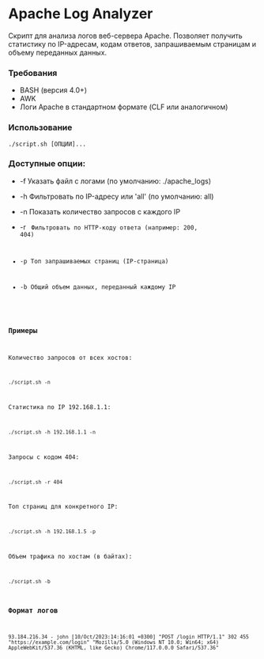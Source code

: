 # Apache Log Analyzer

Скрипт для анализа логов веб-сервера Apache. Позволяет получить статистику по IP-адресам, кодам ответов, запрашиваемым страницам и объему переданных данных.

### Требования
- BASH (версия 4.0+)
- AWK
- Логи Apache в стандартном формате (CLF или аналогичном)

### Использование

```
./script.sh [ОПЦИИ]...
```

### Доступные опции:


- -f <FILE>	Указать файл с логами (по умолчанию: ./apache_logs)

- -h <HOST>	Фильтровать по IP-адресу или 'all' (по умолчанию: all)

- -n	    Показать количество запросов с каждого IP

- -r <CODE>	Фильтровать по HTTP-коду ответа (например: 200, 404)

- -p    Топ запрашиваемых страниц (IP-страница)

- -b    Общий объем данных, переданный каждому IP

### Примеры

Количество запросов от всех хостов:
```
./script.sh -n
```

Статистика по IP 192.168.1.1:
```
./script.sh -h 192.168.1.1 -n
```

Запросы с кодом 404:
```
./script.sh -r 404
```

Топ страниц для конкретного IP:
```
./script.sh -h 192.168.1.5 -p
```

Объем трафика по хостам (в байтах):
```
./script.sh -b
```

### Формат логов
```
93.184.216.34 - john [10/Oct/2023:14:16:01 +0300] "POST /login HTTP/1.1" 302 455 "https://example.com/login" "Mozilla/5.0 (Windows NT 10.0; Win64; x64) AppleWebKit/537.36 (KHTML, like Gecko) Chrome/117.0.0.0 Safari/537.36"
```